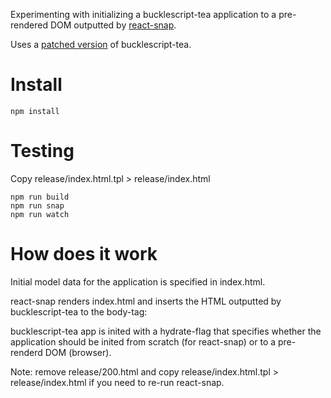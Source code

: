 Experimenting with initializing a bucklescript-tea application to a pre-rendered DOM outputted by [react-snap](https://github.com/stereobooster/react-snap/).

Uses a [patched version](https://github.com/samuli/bucklescript-tea/tree/hydrate) of bucklescript-tea.

# Install

```
npm install
```

# Testing

Copy release/index.html.tpl > release/index.html

```
npm run build
npm run snap
npm run watch
```

# How does it work

Initial model data for the application is specified in index.html.

react-snap renders index.html and inserts the HTML outputted by bucklescript-tea to the body-tag:

bucklescript-tea app is inited with a hydrate-flag that specifies whether the application should be inited from scratch (for react-snap) or to a pre-renderd DOM (browser).

Note: remove release/200.html and copy release/index.html.tpl > release/index.html if you need to re-run react-snap.
